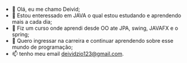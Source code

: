 - 👋 Olá, eu me chamo Deivid;
- 👀 Estou enteressado em JAVA o qual estou estudando e aprendendo mais a cada dia;
- 🌱 Fiz um curso onde aprendi desde OO ate JPA, swing, JAVAFX e o spring;
- 💞️ Quero ingressar na carreira e continuar aprendendo sobre esse mundo de programação;
- 📫 tenho meu email deividzio123@gmail.com.

<!---
D31VIDZ/D31VIDZ is a ✨ special ✨ repository because its `README.md` (this file) appears on your GitHub profile.
You can click the Preview link to take a look at your changes.
--->
